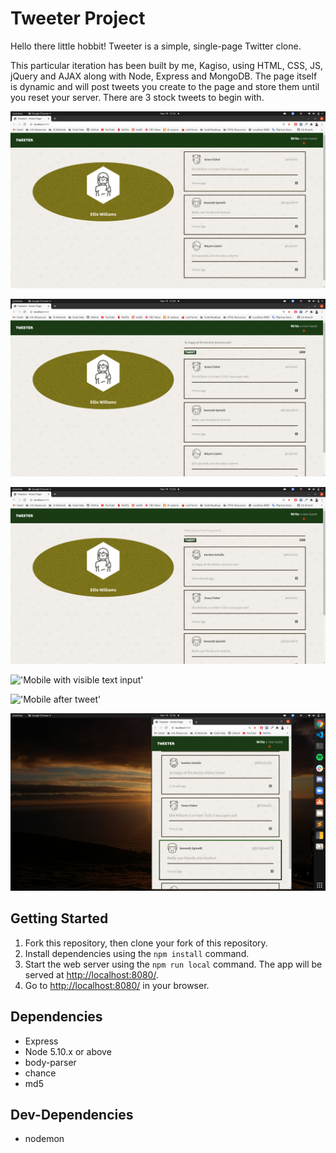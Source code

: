 # Tweeter Project

Hello there little hobbit! Tweeter is a simple, single-page Twitter clone.

This particular iteration has been built by me, Kagiso, using HTML, CSS, JS, jQuery and AJAX along with Node, Express and MongoDB. The page itself is dynamic and will post tweets you create to the page and store them until you reset your server. There are 3 stock tweets to begin with.

!['Desktop with form toggled up'](https://github.com/KagisoMashigo/tweeter/blob/master/public/images/screenshots/desktop-form-toggle-up.png?raw=true)

!['Desktop with form toggled down'](https://github.com/KagisoMashigo/tweeter/blob/master/public/images/screenshots/desktop-form-toggle-down.png?raw=true)

!['Desktop with tweet posted'](https://github.com/KagisoMashigo/tweeter/blob/master/public/images/screenshots/desktop-tweet-posted.png?raw=true)

!['Mobile with visible text input'](https://github.com/KagisoMashigo/tweeter/blob/master/public/images/screenshots/mobile-with-input.png?raw=true)

!['Mobile after tweet'](https://github.com/KagisoMashigo/tweeter/blob/master/public/images/screenshots/mobile-after-tweet.png?raw=true)

!['Mobile with view of tweet collection'](https://github.com/KagisoMashigo/tweeter/blob/master/public/images/screenshots/mobile-tweet-collection.png?raw=true 'Mobile with view of tweet collection')

## Getting Started

1. Fork this repository, then clone your fork of this repository.
2. Install dependencies using the `npm install` command.
3. Start the web server using the `npm run local` command. The app will be served at <http://localhost:8080/>.
4. Go to <http://localhost:8080/> in your browser.

## Dependencies

- Express
- Node 5.10.x or above
- body-parser
- chance
- md5

## Dev-Dependencies

- nodemon
